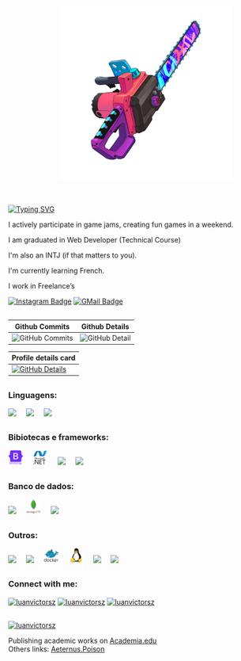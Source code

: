 <img align="right" src="./images/user.png" width="350" style="padding: 50px">

[![Typing SVG](https://readme-typing-svg.demolab.com?font=Fira+Code&pause=1000&color=F1F700&width=435&lines=Hello%2C+I'm+L.+Victor;A+fullstack+Developer)](https://git.io/typing-svg)

I actively participate in game jams, creating fun games in a weekend.

I am graduated in Web Developer (Technical Course)

I'm also an INTJ (if that matters to you).

I'm currently learning French.

I work in Freelance’s

[![Instagram Badge](https://img.shields.io/badge/-AeternusPoison-262671?style=flat-square&labelColor=262671&logo=instagram&logoColor=white)](https://www.instagram.com/aeternuspoison/)
[![GMail Badge](https://img.shields.io/badge/luanvitorlima2017@gmail.com-262671?style=flat-square&labelColor=262671&logo=gmail&logoColor=fff)](mailto:luanvitorlima2017@gmail.com)

##

| Github Commits | Github Details |
| ------------- | ------------- |
| ![GitHub Commits](http://github-profile-summary-cards.vercel.app/api/cards/productive-time?username=luanvictorsz&theme=2077&utcOffset=-3) | ![GitHub Detail](https://github-profile-summary-cards.vercel.app/api/cards/repos-per-language?username=luanvictorsz&theme=2077&utcOffset=-3) 

| Profile details card |
| ------------- |
| [![GitHub Details](http://github-profile-summary-cards.vercel.app/api/cards/profile-details?username=luanvictorsz&theme=2077&utcOffset=-3)](https://github.com/vn7n24fzkq/github-profile-summary-cards)  |

##
<h3>Linguagens:</h3>

<div>
  <img src="https://cdn.jsdelivr.net/gh/devicons/devicon/icons/csharp/csharp-original.svg" height="30"/>
  <img width="12" />
  <img src="https://encrypted-tbn0.gstatic.com/images?q=tbn:ANd9GcTdudKjF89qrI5ZFqkztCzLcOmxb-8BClCkXUEX1Jdaog&s" height="30"/>
  <img width="12" />
  <img src="https://cdn.jsdelivr.net/gh/devicons/devicon/icons/javascript/javascript-original.svg" height="30"/>
  <img width="12" />
</div>

##
<h3>Bibiotecas e frameworks:</h3>

<div>
  <img src="https://raw.githubusercontent.com/devicons/devicon/master/icons/bootstrap/bootstrap-plain-wordmark.svg" height="30"/>
  <img width="12" />
  <img src="https://raw.githubusercontent.com/devicons/devicon/master/icons/dot-net/dot-net-original-wordmark.svg" height="30"/>
  <img width="12" />
  <img src="https://www.vectorlogo.zone/logos/springio/springio-icon.svg" height="30"/>
  <img width="12" />  
  <img src="https://cdn.jsdelivr.net/gh/devicons/devicon/icons/react/react-original.svg" height="30"/>
  <img width="12" />
</div>

##

<h3>Banco de dados:</h3>
<div>
  <img src="https://www.svgrepo.com/show/303229/microsoft-sql-server-logo.svg" height="30"/>
  <img width="12" />
  <img src="https://raw.githubusercontent.com/devicons/devicon/master/icons/mongodb/mongodb-original-wordmark.svg" height="30" />
  <img width="12" />
  <img src="https://www.vectorlogo.zone/logos/sqlite/sqlite-icon.svg" height="30"/>
  <img width="12" />
</div>

##

<h3>Outros:</h3>

<div>
  <img src="https://www.vectorlogo.zone/logos/git-scm/git-scm-icon.svg" height="30" />
  <img width="12" />
  <img src="https://download.blender.org/branding/community/blender_community_badge_white.svg" height="30"/>
  <img width="12" />
  <img src="https://raw.githubusercontent.com/devicons/devicon/master/icons/docker/docker-original-wordmark.svg" height="30"/>
  <img width="12" />
  <img src="https://raw.githubusercontent.com/devicons/devicon/master/icons/linux/linux-original.svg" height="30"/>
  <img width="12" />
  <img src="https://www.vectorlogo.zone/logos/unity3d/unity3d-icon.svg" height="30"/>
  <img width="12" />
  <img src="https://www.vectorlogo.zone/logos/getpostman/getpostman-icon.svg" height="30"  />
  <img width="12" />
</div>

##

<h3 align="left">Connect with me:</h3>
<p align="left">
<a href="https://dev.to/@luanvictorsz" target="blank"><img align="center" src="https://raw.githubusercontent.com/rahuldkjain/github-profile-readme-generator/master/src/images/icons/Social/devto.svg" alt="luanvictorsz" height="30" width="40" /></a>
<a href="https://medium.com/@luanvictorsz" target="blank"><img align="center" src="https://raw.githubusercontent.com/rahuldkjain/github-profile-readme-generator/master/src/images/icons/Social/medium.svg" alt="luanvictorsz" height="30" width="40" /></a>
<a href="https://linkedin.com/in/luanvictorsz" target="blank"><img align="center" src="https://raw.githubusercontent.com/rahuldkjain/github-profile-readme-generator/master/src/images/icons/Social/linked-in-alt.svg" alt="luanvictorsz" height="30" width="40" /></a>
</p>


##

<p align="left"> <a href="https://github.com/ryo-ma/github-profile-trophy"><img src="https://github-profile-trophy.vercel.app/?username=luanvictorsz" alt="luanvictorsz" /></a> </p>

Publishing academic works on [Academia.edu](https://independent.academia.edu/luanvitordev)
<br/>Others links: [Aeternus.Poison](https://linktr.ee/aeternuspoison)



